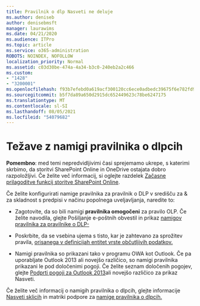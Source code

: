 ```yaml
---
title: Pravilnik o dlp Nasveti ne deluje
ms.author: deniseb
author: denisebmsft
manager: laurawims
ms.date: 04/21/2020
ms.audience: ITPro
ms.topic: article
ms.service: o365-administration
ROBOTS: NOINDEX, NOFOLLOW
localization_priority: Normal
ms.assetid: c03d30be-474a-4a34-b3c0-240eb2a2c466
ms.custom:
- "1428"
- "3200001"
ms.openlocfilehash: f93b7efebd0a619acf300120cc6ece0adbedc39675f6e782fd982dc1f988edbd
ms.sourcegitcommit: b5f7da89a650d2915dc652449623c78be6247175
ms.translationtype: MT
ms.contentlocale: sl-SI
ms.lasthandoff: 08/05/2021
ms.locfileid: "54079682"
---
```

# <a name="dlp-policy-tip-issues"></a>Težave z namigi pravilnika o dlpcih

**Pomembno**: med temi nepredvidljivimi časi sprejemamo ukrepe, s katerimi skrbimo, da storitvi SharePoint Online in OneDrive ostajata dobro razpoložljivi. Če želite več informacij, si oglejte razdelek [Začasne prilagoditve funkcij storitve SharePoint Online](https://aka.ms/ODSPAdjustments).

Če želite konfigurirati namige pravilnika za pravilnik o DLP v središču za & za skladnost s predpisi v načinu popolnega uveljavljanja, naredite to:

- Zagotovite, da so bili namigi **pravilnika omogočeni** za pravilo OLP. Če želite navodila, glejte Pošiljanje e-poštnih obvestil in prikaz [namigov pravilnika za pravilnike o DLP-](https://docs.microsoft.com/microsoft-365/compliance/use-notifications-and-policy-tips)

- Poskrbite, da se vsebina ujema s tisto, kar je zahtevano za sprožitev pravila, [orisanega v definicijah entitet vrste občutljivih podatkov.](https://docs.microsoft.com/microsoft-365/compliance/sensitive-information-type-entity-definitions)

- Namigi pravilnika so prikazani tako v programu OWA kot Outlook. Če pa uporabljate Outlook 2013 ali novejšo različico, so namigi pravilnika prikazani le pod določenimi pogoji. Če želite seznam določenih pogojev, glejte [Podprti pogoji za Outlook 2013](https://docs.microsoft.com/microsoft-365/compliance/use-notifications-and-policy-tips)ali novejšo različico za prikaz Nasveti.

Če želite več informacij o namigih pravilnika o dlpcih, glejte informacije [Nasveti sklicih](https://docs.microsoft.com/microsoft-365/compliance/dlp-policy-tips-reference?view=o365-worldwide#support-matrix-for-dlp-policy-tips-across-microsoft-apps) in matriki podpore za [namige pravilnika o dlpcih.](https://docs.microsoft.com/microsoft-365/compliance/dlp-policy-tips-reference?view=o365-worldwide#support-matrix-for-dlp-policy-tips-across-microsoft-apps)